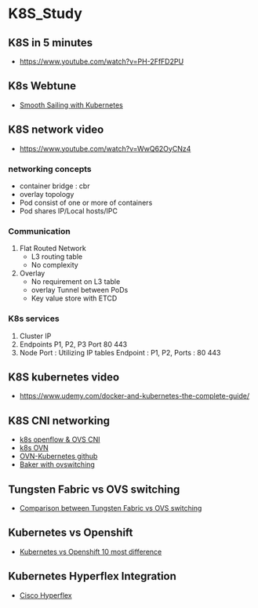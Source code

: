 # K8S_Study

## K8S in 5 minutes
  - https://www.youtube.com/watch?v=PH-2FfFD2PU

## K8s Webtune
  - [Smooth Sailing with Kubernetes](https://cloud.google.com/kubernetes-engine/kubernetes-comic/?hl=ko)
## K8S network video 
  - https://www.youtube.com/watch?v=WwQ62OyCNz4

### networking concepts
  - container bridge : cbr
  - overlay topology
  - Pod consist of one or more of containers
  - Pod shares IP/Local hosts/IPC
### Communication 
  1) Flat Routed Network
     - L3 routing table 
     - No complexity
  2) Overlay 
     - No requirement on L3 table
     - overlay Tunnel between PoDs
     - Key value store with ETCD

### K8s services
  1) Cluster IP
  2) Endpoints
    P1, P2, P3
    Port 80 443
  3) Node Port : Utilizing IP tables
     Endpoint : P1, P2, Ports : 80 443

## K8S kubernetes video
  - https://www.udemy.com/docker-and-kubernetes-the-complete-guide/

## K8S CNI networking
 - [k8s openflow & OVS CNI](https://events.linuxfoundation.org/wp-content/uploads/2017/12/Kubernetes-Networking-Made-Easy-with-Open-vSwitch-and-OpenFlow-Péter-Megyesi-LeanNet-ltd..pdf)
 - [k8s OVN ](http://www.openvswitch.org//support/slides/OVN_LinuxCon_Toronto.pdf)
 - [OVN-Kubernetes github](https://github.com/openvswitch/ovn-kubernetes)
 - [Baker with ovswitching](http://www.openvswitch.org/support/boston2017/1530-han-zhou.pdf)
 
## Tungsten Fabric vs OVS switching
 - [Comparison between Tungsten Fabric vs OVS switching](https://ovsfall2018.sched.com/event/IO8Y/comparison-between-ovs-and-tungsten-fabric-vrouter)
 
## Kubernetes vs Openshift
 - [Kubernetes vs Openshift 10 most difference](https://cloudowski.com/articles/10-differences-between-openshift-and-kubernetes/)
 
## Kubernetes Hyperflex Integration
 - [Cisco Hyperflex](https://www.cisco.com/c/en/us/td/docs/hyperconverged_systems/HyperFlex_HX_DataPlatformSoftware/HyperFlex_Kubernetes_Administration_Guide/3_5/b_Cisco_HyperFlex_Systems_Administration_Guide_for_Kubernetes/b_Cisco_HyperFlex_Systems_Administration_Guide_for_Kubernetes_chapter_00.html)
 
